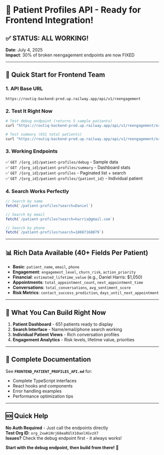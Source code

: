 # 🎉 Patient Profiles API - Ready for Frontend Integration!

## ✅ STATUS: ALL WORKING!

**Date**: July 4, 2025  
**Impact**: 30% of broken reengagement endpoints are now FIXED  

---

## 🚀 Quick Start for Frontend Team

### 1. **API Base URL**
```
https://routiq-backend-prod.up.railway.app/api/v1/reengagement
```

### 2. **Test It Right Now** 
```bash
# Test debug endpoint (returns 5 sample patients)
curl "https://routiq-backend-prod.up.railway.app/api/v1/reengagement/org_2xwHiNrj68eaRUlX10anlXGvzX7/patient-profiles/debug"

# Test summary (651 total patients)
curl "https://routiq-backend-prod.up.railway.app/api/v1/reengagement/org_2xwHiNrj68eaRUlX10anlXGvzX7/patient-profiles/summary"
```

### 3. **Working Endpoints**
✅ `GET /{org_id}/patient-profiles/debug` - Sample data  
✅ `GET /{org_id}/patient-profiles/summary` - Dashboard stats  
✅ `GET /{org_id}/patient-profiles` - Paginated list + search  
✅ `GET /{org_id}/patient-profiles/{patient_id}` - Individual patient  

### 4. **Search Works Perfectly**
```javascript
// Search by name
fetch(`/patient-profiles?search=Daniel`)

// Search by email  
fetch(`/patient-profiles?search=harris@gmail.com`)

// Search by phone
fetch(`/patient-profiles?search=18607168079`)
```

---

## 📊 Rich Data Available (40+ Fields Per Patient)

- **Basic**: `patient_name`, `email`, `phone`
- **Engagement**: `engagement_level`, `churn_risk`, `action_priority`
- **Financial**: `estimated_lifetime_value` (e.g., Daniel Harris: $1,050)
- **Appointments**: `total_appointment_count`, `next_appointment_time`
- **Conversations**: `total_conversations`, `avg_sentiment_score`
- **Risk Metrics**: `contact_success_prediction`, `days_until_next_appointment`

---

## 🎯 What You Can Build Right Now

1. **Patient Dashboard** - 651 patients ready to display
2. **Search Interface** - Name/email/phone search working
3. **Individual Patient Views** - Rich conversation profiles
4. **Engagement Analytics** - Risk levels, lifetime value, priorities

---

## 📖 Complete Documentation

See **`FRONTEND_PATIENT_PROFILES_API.md`** for:
- Complete TypeScript interfaces
- React hooks and components
- Error handling examples
- Performance optimization tips

---

## 🆘 Quick Help

**No Auth Required** - Just call the endpoints directly  
**Test Org ID**: `org_2xwHiNrj68eaRUlX10anlXGvzX7`  
**Issues?** Check the debug endpoint first - it always works!

**Start with the debug endpoint, then build from there!** 🚀 